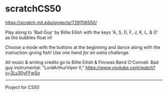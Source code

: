 # scratchCS50

https://scratch.mit.edu/projects/729706550/ 

Play along to 'Bad Guy' by Billie Eilish with the keys 'A, S, D, F, J, K, L, & O' as the bubbles float in! 

Choose a mode with the buttons at the beginning and dance along with the instruction-giving fish!  *Use one hand for an extra challenge.*

All music & writing credits go to Billie Eilish & Finneas Baird O'Connell.
Bad guy instrumental: "LordArthurViper II," https://www.youtube.com/watch?v=3Lv30yFFwSo

***

Project for CS50
